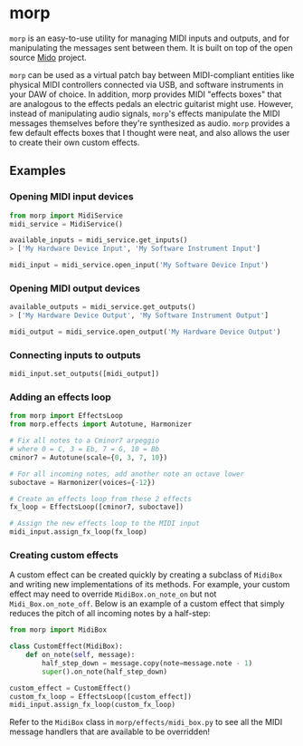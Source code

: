 # morp
`morp` is an easy-to-use utility for managing MIDI inputs and outputs, and for manipulating the messages sent between them. It is built on top of the open source [Mido](https://github.com/mido/mido) project.

`morp` can be used as a virtual patch bay between MIDI-compliant entities like physical MIDI controllers connected via USB, and software instruments in your DAW of choice. In addition, morp provides MIDI "effects boxes" that are analogous to the effects pedals an electric guitarist might use. However, instead of manipulating audio signals, `morp`'s effects manipulate the MIDI messages themselves before they're synthesized as audio. `morp` provides a few default effects boxes that I thought were neat, and also allows the user to create their own custom effects.


## Examples

### Opening MIDI input devices

```python
from morp import MidiService
midi_service = MidiService()

available_inputs = midi_service.get_inputs()
> ['My Hardware Device Input', 'My Software Instrument Input']

midi_input = midi_service.open_input('My Software Device Input')
```

### Opening MIDI output devices
```python
available_outputs = midi_service.get_outputs()
> ['My Hardware Device Output', 'My Software Instrument Output']

midi_output = midi_service.open_output('My Hardware Device Output')
```

### Connecting inputs to outputs
```python
midi_input.set_outputs([midi_output])
```

### Adding an effects loop
```python
from morp import EffectsLoop
from morp.effects import Autotune, Harmonizer

# Fix all notes to a Cminor7 arpeggio 
# where 0 = C, 3 = Eb, 7 = G, 10 = Bb
cminor7 = Autotune(scale={0, 3, 7, 10})

# For all incoming notes, add another note an octave lower
suboctave = Harmonizer(voices={-12})

# Create an effects loop from these 2 effects
fx_loop = EffectsLoop([cminor7, suboctave])

# Assign the new effects loop to the MIDI input
midi_input.assign_fx_loop(fx_loop)
```

### Creating custom effects
A custom effect can be created quickly by creating a subclass of `MidiBox` and writing new implementations of its methods. For example, your custom effect may need to override `MidiBox.on_note_on` but not `Midi_Box.on_note_off`. Below is an example of a custom effect that simply reduces the pitch of all incoming notes by a half-step:
```python
from morp import MidiBox

class CustomEffect(MidiBox):
    def on_note(self, message):
        half_step_down = message.copy(note=message.note - 1)
        super().on_note(half_step_down)

custom_effect = CustomEffect()
custom_fx_loop = EffectsLoop([custom_effect])
midi_input.assign_fx_loop(custom_fx_loop)
```
Refer to the `MidiBox` class in `morp/effects/midi_box.py` to see all the MIDI message handlers that are available to be overridden! 